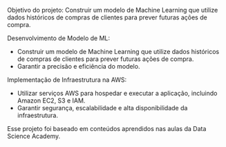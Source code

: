 Objetivo do projeto:
Construir um modelo de Machine Learning que utilize dados históricos de compras de clientes para prever futuras ações de compra.

Desenvolvimento de Modelo de ML:
- Construir um modelo de Machine Learning que utilize dados históricos de compras de clientes para prever futuras ações de compra.
- Garantir a precisão e eficiência do modelo.

Implementação de Infraestrutura na AWS:
- Utilizar serviços AWS para hospedar e executar a aplicação, incluindo Amazon EC2, S3 e IAM.
- Garantir segurança, escalabilidade e alta disponibilidade da infraestrutura.

Esse projeto foi baseado em conteúdos aprendidos nas aulas da Data Science Academy.

